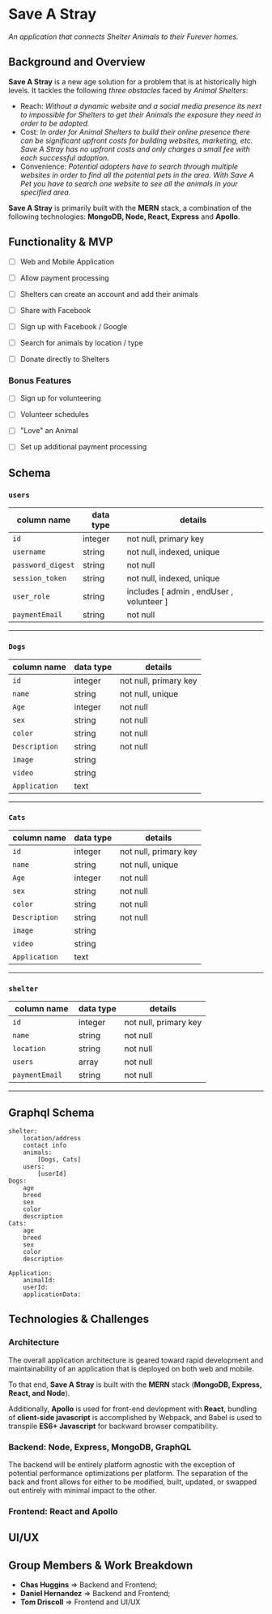 # Save A Stray

_An application that connects Shelter Animals to their Furever homes._

## Background and Overview

**Save A Stray** is a new age solution for a problem that is at historically high levels.  It tackles the following *three obstacles* faced by *Animal Shelters*: 

- Reach: _Without a dynamic website and a social media presence its next to impossible for Shelters to get their Animals the exposure they need in order to be adopted._
- Cost: _In order for Animal Shelters to build their online presence there can be significant upfront costs for building websites, marketing, etc.  Save A Stray has no upfront costs and only charges a small fee with each successful adoption._
- Convenience:  _Potential adopters have to search through multiple websites in order to find all the potential pets in the area.  With Save A Pet you have to search one website to see all the animals in your specified area._ 


**Save A Stray** is primarily built with the **MERN** stack, a combination of the following technologies: **MongoDB, Node, React, Express** and **Apollo**.

## Functionality & MVP

- [ ] Web and Mobile Application
- [ ] Allow payment processing
- [ ] Shelters can create an account and add their animals
- [ ] Share with Facebook
- [ ] Sign up with Facebook / Google
- [ ] Search for animals by location / type
- [ ] Donate directly to Shelters


### Bonus Features

- [ ] Sign up for volunteering
- [ ] Volunteer schedules
- [ ] "Love" an Animal
- [ ] Set up additional payment processing


## Schema

### `users`
column name       | data type | details
------------------|-----------|-----------------------
`id `             | integer   | not null, primary key
`username`        | string    | not null, indexed, unique
`password_digest` | string    | not null
`session_token`   | string    | not null, indexed, unique
`user_role`       | string    | includes [ admin , endUser , volunteer ] 
`paymentEmail  `  | string    | not null 
--- 
<!--  -->
### `Dogs`
column name     | data type | details
----------------|-----------|-----------------------
`id`            | integer   | not null, primary key
`name`          | string    | not null,  unique​
`Age`           | integer   | not null
`sex`           | string    | not null
`color `        | string    | not null
`Description`   | string    | not null
`image`         | string    | 
`video`         | string    | 
`Application`   | text      | 
--- 

### `Cats`
column name     | data type | details
----------------|-----------|-----------------------
`id`            | integer   | not null, primary key
`name`          | string    | not null,  unique
`Age`           | integer   | not null
`sex`           | string    | not null
`color`         | string    | not null
`Description`   | string    | not null
`image`         | string    |
`video`         | string    |
`Application`   | text      | 

--- 


### `shelter`
column name     | data type | details
----------------|-----------|-----------------------
`id `           | integer   | not null, primary key
`name  `        | string    | not null
`location  `    | string    | not null 
`users  `       | array     | not null 
`paymentEmail  `| string    | not null 

--- 

 
## Graphql Schema

    shelter:
        location/address
        contact info
        animals: 
            [Dogs, Cats]
        users:
            [userId]    
    Dogs:
        age
        breed
        sex
        color
        description
    Cats:
        age
        breed
        sex
        color
        description
        
    Application:
        animalId:
        userId:
        applicationData:

## Technologies & Challenges

### Architecture
The overall application architecture is geared toward rapid development and maintainability of an application that is deployed on both web and mobile.

To that end, **Save A Stray** is built with the **MERN** stack (**MongoDB, Express, React, and Node**).

Additionally, **Apollo** is used for front-end devlopment with **React**, bundling of **client-side javascript** is accomplished by Webpack, and Babel is used to transpile **ES6+ Javascript** for backward browser compatibility.

### Backend: Node, Express, MongoDB, GraphQL
The backend will be entirely platform agnostic with the exception of potential performance optimizations per platform. The separation of the back and front allows for either to be modified, built, updated, or swapped out entirely with minimal impact to the other.

### Frontend: React and Apollo


## UI/UX

## Group Members & Work Breakdown

- **Chas Huggins** => Backend and Frontend;
- **Daniel Hernandez** => Backend and Frontend;
- **Tom Driscoll** => Frontend and UI/UX